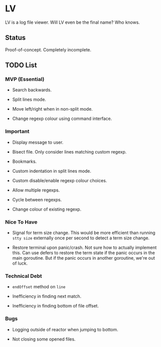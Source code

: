 # LV

LV is a log file viewer. Will LV even be the final name? Who knows.

## Status

Proof-of-concept. Completely incomplete.

## TODO List

### MVP (Essential)

* Search backwards.

* Split lines mode.

* Move left/right when in non-split mode.

* Change regexp colour using command interface.

### Important

* Display message to user.

* Bisect file. Only consider lines matching custom regexp.

* Bookmarks.

* Custom indentation in split lines mode.

* Custom disable/enable regexp colour choices.

* Allow multiple regexps.

* Cycle between regexps.

* Change colour of existing regexp.

### Nice To Have

* Signal for term size change. This would be more efficient than running `stty
  size` externally once per second to detect a term size change.

* Restore terminal upon panic/crash. Not sure how to actually implement this.
  Can use defers to restore the term state if the panic occurs in the main
goroutine. But if the panic occurs in another goroutine, we're out of luck.

### Technical Debt

* `endOffset` method on `line`

* Inefficiency in finding next match.

* Inefficiency in finding bottom of file offset.

### Bugs

* Logging outside of reactor when jumping to bottom.

* Not closing some opened files.

